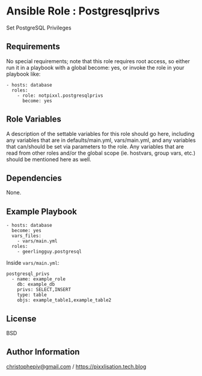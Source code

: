 Ansible Role : Postgresqlprivs
=========

Set PostgreSQL Privileges 

Requirements
------------
No special requirements; note that this role requires root access, so either run it in a playbook with a global become: yes, or invoke the role in your playbook like:

```
- hosts: database
  roles:
    - role: notpixxl.postgresqlprivs
      become: yes
```

Role Variables
--------------

A description of the settable variables for this role should go here, including any variables that are in defaults/main.yml, vars/main.yml, and any variables that can/should be set via parameters to the role. Any variables that are read from other roles and/or the global scope (ie. hostvars, group vars, etc.) should be mentioned here as well.

Dependencies
------------

None.

Example Playbook
----------------
```
- hosts: database
  become: yes
  vars_files:
    - vars/main.yml
  roles:
    - geerlingguy.postgresql
```
Inside ```vars/main.yml```:
```
postgresql_privs
  - name: example_role
    db: example_db
    privs: SELECT,INSERT
    type: table
    objs: example_table1,example_table2
```
License
-------

BSD

Author Information
------------------

christophepiv@gmail.com / https://pixxlisation.tech.blog
